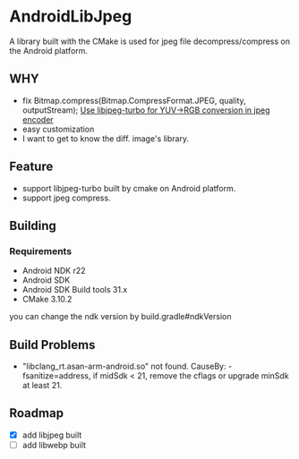 # AndroidLibJpeg
A library built with the CMake is used for jpeg file decompress/compress on the Android platform.

## WHY

* fix Bitmap.compress(Bitmap.CompressFormat.JPEG, quality, outputStream); [Use libjpeg-turbo for YUV->RGB conversion in jpeg encoder](https://github.com/google/skia/commit/c7d01d3e1d3621907c27b283fb7f8b6e177c629d)
* easy customization
* I want to get to know the diff. image's library.

## Feature

* support libjpeg-turbo built by cmake on Android platform.
* support jpeg compress.

## Building
### Requirements
- Android NDK r22
- Android SDK 
- Android SDK Build tools 31.x
- CMake 3.10.2

you can change the ndk version by build.gradle#ndkVersion

## Build Problems

* "libclang_rt.asan-arm-android.so" not found.  CauseBy: -fsanitize=address, if midSdk < 21, remove the cflags or upgrade minSdk at least 21.

## Roadmap

- [x] add libjpeg built
- [ ] add libwebp built